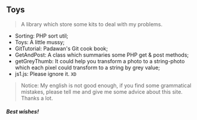 ## Toys 

> A library which store some kits to deal with my problems.

+ Sorting: PHP sort util;
+ Toys: A little mussy;
+ GitTutorial: Padawan's Git cook book;
+ GetAndPost: A class which summaries some PHP get & post methods;
+ getGreyThumb: It could help you transform a photo to a string-photo which each pixel could transform to a string by grey value;
+ js1.js: Please ignore it. `XD`

> Notice: My english is not good enough, if you find some grammatical mistakes, please tell me and give me some advice about this site. Thanks a lot.

##### Best wishes!